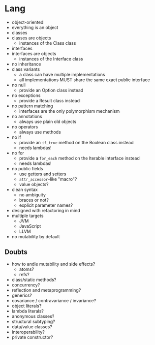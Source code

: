 # Lang

- object-oriented
- everything is an object
- classes
- classes are objects
    - instances of the Class class
- interfaces
- interfaces are objects
    - instances of the Interface class
- no inheritance
- class variants
    - a class can have multiple implementations
    - all implementations MUST share the same exact public interface
- no null
    - provide an Option class instead
- no exceptions
    - provide a Result class instead
- no pattern matching
    - interfaces are the only polymorphism mechanism
- no annotations
    - always use plain old objects
- no operators
    - always use methods
- no if
    - provide an `if_true` method on the Boolean class instead
    - needs lambdas!
- no for
    - provide a `for_each` method on the Iterable interface instead
    - needs lambdas!
- no public fields
    - use getters and setters
    - `attr_accessor`-like "macro"?
    - value objects?
- clean syntax
    - no ambiguity
    - braces or not?
    - explicit parameter names?
- designed with refactoring in mind
- multiple targets
    - JVM
    - JavaScript
    - LLVM
- no mutability by default

## Doubts

- how to andle mutability and side effects?
    - atoms?
    - refs?
- class/static methods?
- concurrency?
- reflection and metaprogramming?
- generics?
- covariance / contravariance / invariance?
- object literals?
- lambda literals?
- anonymous classes?
- structural subtyping?
- data/value classes?
- interoperability?
- private constructor?
